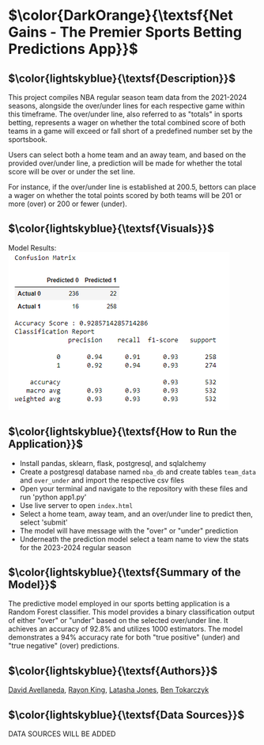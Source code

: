 # $\color{DarkOrange}{\textsf{Net Gains - The Premier Sports Betting Predictions App}}$


## $\color{lightskyblue}{\textsf{Description}}$
This project compiles NBA regular season team data from the 2021-2024 seasons, alongside the over/under lines for each respective game within this timeframe. The over/under line, also referred to as "totals" in sports betting, represents a wager on whether the total combined score of both teams in a game will exceed or fall short of a predefined number set by the sportsbook.<br>

Users can select both a home team and an away team, and based on the provided over/under line, a prediction will be made for whether the total score will be over or under the set line. <br>

For instance, if the over/under line is established at 200.5, bettors can place a wager on whether the total points scored by both teams will be 201 or more (over) or 200 or fewer (under).


## $\color{lightskyblue}{\textsf{Visuals}}$
Model Results: <br>
<img src="Images/Confusion_Matrix.png">

## $\color{lightskyblue}{\textsf{How to Run the Application}}$
- Install pandas, sklearn, flask, postgresql, and sqlalchemy
- Create a postgresql database named `nba_db` and create tables `team_data` and `over_under` and import the respective csv files
- Open your terminal and navigate to the repository with these files and run 'python app1.py'
- Use live server to open `index.html`
- Select a home team, away team, and an over/under line to predict then, select 'submit'
- The model will have message with the "over" or "under" prediction
- Underneath the prediction model select a team name to view the stats for the 2023-2024 regular season


## $\color{lightskyblue}{\textsf{Summary of the Model}}$
The predictive model employed in our sports betting application is a Random Forest classifier. This model provides a binary classification output of either "over" or "under" based on the selected over/under line. It achieves an accuracy of 92.8% and utilizes 1000 estimators. The model demonstrates a 94% accuracy rate for both "true positive" (under) and "true negative" (over) predictions.


## $\color{lightskyblue}{\textsf{Authors}}$
[David Avellaneda](https://github.com/davellaneda24), [Rayon King](https://github.com/rayonking123), [Latasha Jones](https://github.com/Latashajd40), [Ben Tokarczyk](https://github.com/tokarczykbl)

## $\color{lightskyblue}{\textsf{Data Sources}}$
DATA SOURCES WILL BE ADDED

